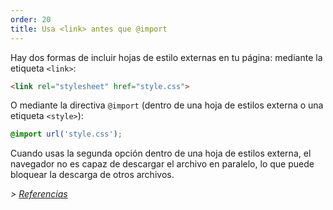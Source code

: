 ```yaml
---
order: 20
title: Usa <link> antes que @import
---
```


Hay dos formas de incluir hojas de estilo externas en tu página: mediante la etiqueta `<link>`:

```html
<link rel="stylesheet" href="style.css">
```

O mediante la directiva `@import` (dentro de una hoja de estilos externa o una etiqueta `<style>`):

```css
@import url('style.css');
```

Cuando usas la segunda opción dentro de una hoja de estilos externa, el navegador no es capaz de descargar el archivo en paralelo, lo que puede bloquear la descarga de otros archivos.

*> [Referencias](https://github.com/zenorocha/browser-diet/wiki/References#prefer--over-import)*